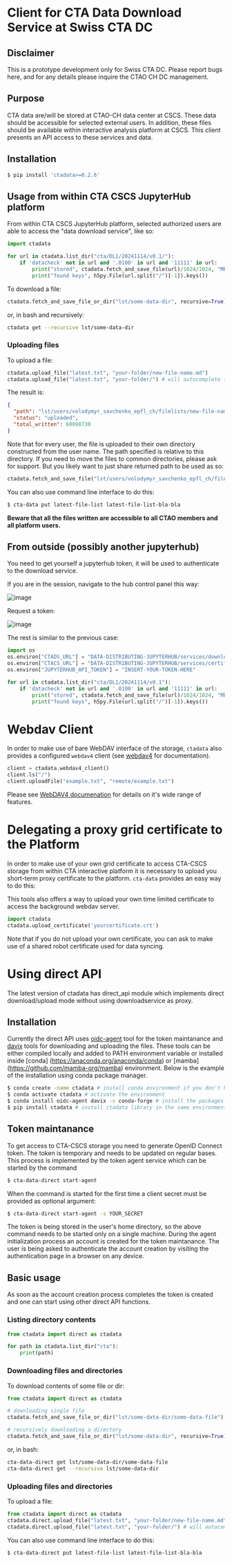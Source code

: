 # Client for CTA Data Download Service at Swiss CTA DC

## Disclaimer

This is a prototype development only for Swiss CTA DC. Please report bugs here, and for any details please inquire the CTAO CH DC management.

## Purpose

CTA data are/will be stored at CTAO-CH data center at CSCS.
These data should be accessible for selected external users.
In addition, these files should be available within interactive analysis platform at CSCS.
This client presents an API access to these services and data.

## Installation

```bash
$ pip install 'ctadata>=0.2.6'
```

## Usage from within CTA CSCS JupyterHub platform

From within CTA CSCS JupyterHub platform, selected authorized users are able to access the "data download service", like so:

```python
import ctadata

for url in ctadata.list_dir("cta/DL1/20241114/v0.1/"):
    if 'datacheck' not in url and '.0100' in url and '11111' in url:
        print("stored", ctadata.fetch_and_save_file(url)/1024/1024, "Mb")
        print("found keys", h5py.File(url.split("/")[-1]).keys())
```

To download a file:

```python
ctadata.fetch_and_save_file_or_dir("lst/some-data-dir", recursive=True)
```

or, in bash and recursively:

```bash
ctadata get --recursive lst/some-data-dir
```

### Uploading files

To upload a file:

```python
ctadata.upload_file("latest.txt", "your-folder/new-file-name.md")
ctadata.upload_file("latest.txt", "your-folder/") # will autocomplete to `your-folder/latest.txt`
```

The result is:

```json
{
  "path": "lst/users/volodymyr_savchenko_epfl_ch/filelists/new-file-name",
  "status": "uploaded",
  "total_written": 60098730
}
```

Note that for every user, the file is uploaded to their own directory constructed from the user name. The path specified is relative to this directory. If you need to move the files to common directories, please ask for support. But you likely want to just share returned path to be used as so:

```python
ctadata.fetch_and_save_file("lst/users/volodymyr_savchenko_epfl_ch/filelists/new-file-name")
```

You can also use command line interface to do this:

```bash
$ cta-data put latest-file-list latest-file-list-bla-bla
```

**Beware that all the files written are accessible to all CTAO members and all platform users.**

## From outside (possibly another jupyterhub)

You need to get yourself a jupyterhub token, it will be used to authenticate to the download service.

If you are in the session, navigate to the hub control panel this way:

![image](https://user-images.githubusercontent.com/3909535/227050172-35318c23-c138-40cb-b6ce-d2f6e780fa06.png)

Request a token:

![image](https://user-images.githubusercontent.com/3909535/227050281-2b012c15-ab84-4d75-a961-85057440fcf4.png)

The rest is similar to the previous case:

```python
import os
os.environ["CTADS_URL"] = "DATA-DISTRIBUTING-JUPYTERHUB/services/downloadservice/"
os.environ["CTACS_URL"] = "DATA-DISTRIBUTING-JUPYTERHUB/services/certificateservice/"
os.environ["JUPYTERHUB_API_TOKEN"] = "INSERT-YOUR-TOKEN-HERE"

for url in ctadata.list_dir("cta/DL1/20241114/v0.1"):
    if 'datacheck' not in url and '.0100' in url and '11111' in url:
        print("stored", ctadata.fetch_and_save_file(url)/1024/1024, "Mb")
        print("found keys", h5py.File(url.split("/")[-1]).keys())
```

# Webdav Client

In order to make use of bare WebDAV interface of the storage, `ctadata` also provides a configured `webdav4` client (see [webdav4](https://github.com/skshetry/webdav4) for documentation).

```python
client = ctadata.webdav4_client()
client.ls("/")
client.uploadFile("example.txt", "remote/example.txt")
```

Please see [WebDAV4 documenation](https://skshetry.github.io/webdav4/) for details on it's wide range of features.

# Delegating a proxy grid certificate to the Platform

In order to make use of your own grid certificate to access CTA-CSCS storage from within CTA interactive platform it is necessary to upload you short-term proxy certificate to the platform. `cta-data` provides an easy way to do this:

This tools also offers a way to upload your own time limited certificate to access the background webdav server.

```python
import ctadata
ctadata.upload_certificate('yourcertificate.crt')
```

Note that if you do not upload your own certificate, you can ask to make use of a shared robot certificate used for data syncing.

# Using direct API

The latest version of ctadata has direct_api module which implements direct download/upload mode without using downloadservice as proxy.

## Installation

Currently the direct API uses [oidc-agent](https://indigo-dc.gitbook.io/oidc-agent) tool for the token maintanance and [davix](https://github.com/cern-fts/davix) tools for downloading and uploading the files. These tools can be either compiled locally and added to PATH environment variable or installed inside [conda] (https://anaconda.org/anaconda/conda) or [mamba] (https://github.com/mamba-org/mamba) environment. Below is the example of the installation using conda package manager.

```bash
$ conda create -name ctadata # install conda environment if you don't have it
$ conda activate ctadata # activate the environment
$ conda install oidc-agent davix -c conda-forge # install the packages required
$ pip install ctadata # install ctadata library in the same environment
```

##  Token maintanance

To get access to CTA-CSCS storage you need to generate  OpenID Connect token. The token is temporary and needs to be updated on regular bases. This process is implemented by the token agent service which can be started by the command

```bash
$ cta-data-direct start-agent
```
When the command is started for the first time a client secret must be provided as optional argument:
```bash
$ cta-data-direct start-agent -s YOUR_SECRET
```
The token is being stored in the user's home directory, so the above command needs to be started only on a single machine. During the agent initialization process an account is created for the token maintanance. The user is being asked to authenticate the account creation by visiting the authentication page in a browser on any device.

## Basic usage

As soon as the account creation process completes the token is created and one can start using other direct API functions.

### Listing directory contents

```python
from ctadata import direct as ctadata

for path in ctadata.list_dir("cta"):
    print(path)
```

### Downloading files and directories

To download contents of some file or dir:

```python
from ctadata import direct as ctadata

# downloading single file
ctadata.fetch_and_save_file_or_dir("lst/some-data-dir/some-data-file") 

# recursively downloading a directory
ctadata.fetch_and_save_file_or_dir("lst/some-data-dir", recursive=True)
```

or, in bash:

```bash
cta-data-direct get lst/some-data-dir/some-data-file
cta-data-direct get --recursive lst/some-data-dir
```

### Uploading files and directories

To upload a file:

```python
from ctadata import direct as ctadata
ctadata.direct.upload_file("latest.txt", "your-folder/new-file-name.md")
ctadata.direct.upload_file("latest.txt", "your-folder/") # will autocomplete to `your-folder/latest.txt`
```
You can also use command line interface to do this:

```bash
$ cta-data-direct put latest-file-list latest-file-list-bla-bla
```

